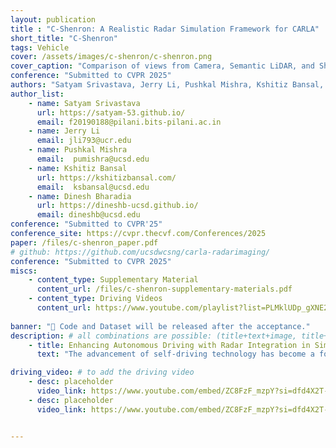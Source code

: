 ```yaml
---
layout: publication
title : "C-Shenron: A Realistic Radar Simulation Framework for CARLA"
short_title: "C-Shenron"
tags: Vehicle
cover: /assets/images/c-shenron/c-shenron.png
cover_caption: "Comparison of views from Camera, Semantic LiDAR, and Shenron Radar in CARLA simulator."
conference: "Submitted to CVPR 2025"
authors: "Satyam Srivastava, Jerry Li, Pushkal Mishra, Kshitiz Bansal, Dinesh Bharadia"
author_list:
    - name: Satyam Srivastava
      url: https://satyam-53.github.io/
      email: f20190188@pilani.bits-pilani.ac.in
    - name: Jerry Li
      email: jli793@ucr.edu
    - name: Pushkal Mishra
      email:  pumishra@ucsd.edu
    - name: Kshitiz Bansal
      url: https://kshitizbansal.com/
      email:  ksbansal@ucsd.edu
    - name: Dinesh Bharadia
      url: https://dineshb-ucsd.github.io/
      email: dineshb@ucsd.edu
conference: "Submitted to CVPR'25"  
conference_site: https://cvpr.thecvf.com/Conferences/2025
paper: /files/c-shenron_paper.pdf
# github: https://github.com/ucsdwcsng/carla-radarimaging/
conference: "Submitted to CVPR 2025"
miscs: 
    - content_type: Supplementary Material
      content_url: /files/c-shenron-supplementary-materials.pdf
    - content_type: Driving Videos
      content_url: https://www.youtube.com/playlist?list=PLMklUDp_gXNE2W83f0UNoK7Vrs9QZROIv
      
banner: "📢 Code and Dataset will be released after the acceptance."
description: # all combinations are possible: (title+text+image, title+image, text+image etc), things will be populated in orders
    - title: Enhancing Autonomous Driving with Radar Integration in Simulation
      text: "The advancement of self-driving technology has become a focal point in outdoor robotics, driven by the need for robust and efficient perception systems. This paper addresses the critical role of sensor integration in autonomous vehicles, particularly emphasizing the underutilization of radar compared to cameras and LiDARs. While extensive research has been conducted on the latter two due to the availability of large-scale datasets, radar technology offers unique advantages such as all-weather sensing and occlusion penetration, which are essential for safe autonomous driving. This study presents a novel integration of a realistic radar sensor model within the CARLA simulator, enabling researchers to develop and test navigation algorithms using radar data. Utilizing this radar sensor and showcasing its capabilities in simulation, we demonstrate improved performance in end-to-end driving scenarios. Our findings aim to rekindle interest in radar-based self-driving research and promote the development of algorithms that leverage radar's strengths."

driving_video: # to add the driving video 
    - desc: placeholder
      video_link: https://www.youtube.com/embed/ZC8FzF_mzpY?si=dfd4X2T-N4IoerUP
    - desc: placeholder
      video_link: https://www.youtube.com/embed/ZC8FzF_mzpY?si=dfd4X2T-N4IoerUP


---
```

